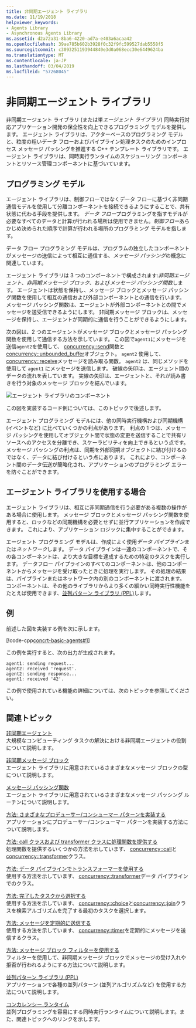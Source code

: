 ```yaml
---
title: 非同期エージェント ライブラリ
ms.date: 11/19/2018
helpviewer_keywords:
- Agents Library
- Asynchronous Agents Library
ms.assetid: d2a72a31-8ba6-4220-ad7a-e403a6acaa42
ms.openlocfilehash: 39ae785b602b3928f0c32f9fc599527dab5558f5
ms.sourcegitcommit: c3093251193944840e3d0a068ecc30e6449624ba
ms.translationtype: MT
ms.contentlocale: ja-JP
ms.lasthandoff: 03/04/2019
ms.locfileid: "57268045"
---
```

# <a name="asynchronous-agents-library"></a>非同期エージェント ライブラリ

非同期エージェント ライブラリ (または単*エージェント ライブラリ*) 同時実行対応アプリケーション開発の保全性を向上できるプログラミング モデルを提供します。 エージェント ライブラリは、アクターベースのプログラミング モデルと、粒度の粗いデータ フローおよびパイプライン処理タスクのためのインプロセス メッセージ パッシングを推進する C++ テンプレート ライブラリです。 エージェント ライブラリは、同時実行ランタイムのスケジューリング コンポーネントとリソース管理コンポーネントに基づいています。

## <a name="programming-model"></a>プログラミング モデル

エージェント ライブラリは、制御フローではなくデータ フローに基づく非同期通信モデルを使用して分離コンポーネントを接続できるようにすることで、共有状態に代わる手段を提供します。 *データ フロー*プログラミングを指すモデルが必要なすべてのデータと計算が行われる場所は使用できません。*制御フロー*あらかじめ決められた順序で計算が行われる場所のプログラミング モデルを指します。

データ フロー プログラミング モデルは、プログラムの独立したコンポーネントがメッセージの送信によって相互に通信する、*メッセージ パッシング*の概念に関連しています。

エージェント ライブラリは 3 つのコンポーネントで構成されます:*非同期エージェント*、*非同期メッセージ ブロック*、および*メッセージ パッシング関数*します。 エージェントは状態を保持し、メッセージ ブロックとメッセージ パッシング関数を使用して相互の通信および外部コンポーネントとの通信を行います。 メッセージ パッシング関数は、エージェントが外部コンポーネントとの間でメッセージを送受信できるようにします。 非同期メッセージ ブロックは、メッセージを保持し、エージェントが同期的に通信を行うことができるようにします。

次の図は、2 つのエージェントがメッセージ ブロックとメッセージ パッシング関数を使用して通信する方法を示しています。 この図で`agent1`にメッセージを送信`agent2`を使用して、 [concurrency::send](reference/concurrency-namespace-functions.md#send)関数と[concurrency::unbounded_buffer](reference/unbounded-buffer-class.md)オブジェクト。 `agent2` 使用して、 [concurrency::receive](reference/concurrency-namespace-functions.md#receive)メッセージを読み取る関数。 `agent2` は、同じメソッドを使用して `agent1` にメッセージを送信します。 破線の矢印は、エージェント間のデータの流れを表しています。 実線の矢印は、エージェントと、それが読み書きを行う対象のメッセージ ブロックを結んでいます。

![エージェント ライブラリのコンポーネント](../../parallel/concrt/media/agent_librarycomp.png "エージェント ライブラリのコンポーネント")

この図を実装するコード例については、このトピックで後述します。

エージェント プログラミング モデルには、他の同時実行機構および同期機構 (イベントなど) に比べていくつかの利点があります。 利点の 1 つは、メッセージ パッシングを使用してオブジェクト間で状態の変更を送信することで共有リソースへのアクセスを分離でき、スケーラビリティを向上できるという点です。 メッセージ パッシングの利点は、同期を外部同期オブジェクトに結び付けるのではなく、データに結び付けるという点にあります。 これにより、コンポーネント間のデータ伝送が簡略化され、アプリケーションのプログラミング エラーを防ぐことができます。

## <a name="when-to-use-the-agents-library"></a>エージェント ライブラリを使用する場合

エージェント ライブラリは、相互に非同期通信を行う必要がある複数の操作がある場合に使用します。 メッセージ ブロックとメッセージ パッシング関数を使用すると、ロックなどの同期機構を必要とせずに並行アプリケーションを作成できます。 これにより、アプリケーション ロジックに集中することができます。

エージェント プログラミング モデルは、作成によく使用*データ パイプライン*または*ネットワーク*します。 データ パイプラインは一連のコンポーネントで、その各コンポーネントは、より大きな目標を達成するための特定のタスクを実行します。 データフロー パイプラインのすべてのコンポーネントは、他のコンポーネントからメッセージを受け取ったときに処理を実行します。 その処理の結果は、パイプラインまたはネットワーク内の別のコンポーネントに渡されます。 コンポーネントは、その他のライブラリからより多くの細かい同時実行性機能をたとえば使用できます、[並列パターン ライブラリ (PPL)](../../parallel/concrt/parallel-patterns-library-ppl.md)します。

## <a name="example"></a>例

前述した図を実装する例を次に示します。

[!code-cpp[concrt-basic-agents#1](../../parallel/concrt/codesnippet/cpp/asynchronous-agents-library_1.cpp)]

この例を実行すると、次の出力が生成されます。

```Output
agent1: sending request...
agent2: received 'request'.
agent2: sending response...
agent1: received '42'.
```

この例で使用されている機能の詳細については、次のトピックを参照してください。

## <a name="related-topics"></a>関連トピック

[非同期エージェント](../../parallel/concrt/asynchronous-agents.md)<br/>
大規模なコンピューティング タスクの解決における非同期エージェントの役割について説明します。

[非同期メッセージ ブロック](../../parallel/concrt/asynchronous-message-blocks.md)<br/>
エージェント ライブラリに用意されているさまざまなメッセージ ブロックの型について説明します。

[メッセージ パッシング関数](../../parallel/concrt/message-passing-functions.md)<br/>
エージェント ライブラリに用意されているさまざまなメッセージ パッシング ルーチンについて説明します。

[方法: さまざまなプロデューサー/コンシューマー パターンを実装する](../../parallel/concrt/how-to-implement-various-producer-consumer-patterns.md)<br/>
アプリケーションにプロデューサー/コンシューマー パターンを実装する方法について説明します。

[方法: call クラスおよび transformer クラスに処理関数を提供する](../../parallel/concrt/how-to-provide-work-functions-to-the-call-and-transformer-classes.md)<br/>
処理関数を提供するいくつかの方法を示しています、 [concurrency::call](../../parallel/concrt/reference/call-class.md)と[concurrency::transformer](../../parallel/concrt/reference/transformer-class.md)クラス。

[方法: データ パイプラインでトランスフォーマーを使用する](../../parallel/concrt/how-to-use-transformer-in-a-data-pipeline.md)<br/>
使用する方法を示しています、 [concurrency::transformer](../../parallel/concrt/reference/transformer-class.md)データ パイプラインでのクラス。

[方法: 完了したタスクから選択する](../../parallel/concrt/how-to-select-among-completed-tasks.md)<br/>
使用する方法を示しています、 [concurrency::choice](../../parallel/concrt/reference/choice-class.md)と[concurrency::join](../../parallel/concrt/reference/join-class.md)クラスを検索アルゴリズムを完了する最初のタスクを選択します。

[方法: メッセージを定期的に送信する](../../parallel/concrt/how-to-send-a-message-at-a-regular-interval.md)<br/>
使用する方法を示しています、 [concurrency::timer](../../parallel/concrt/reference/timer-class.md)を定期的にメッセージを送信するクラス。

[方法: メッセージ ブロック フィルターを使用する](../../parallel/concrt/how-to-use-a-message-block-filter.md)<br/>
フィルターを使用して、非同期メッセージ ブロックでメッセージの受け入れや拒否が行われるようにする方法について説明します。

[並列パターン ライブラリ (PPL)](../../parallel/concrt/parallel-patterns-library-ppl.md)<br/>
アプリケーションで各種の並列パターン (並列アルゴリズムなど) を使用する方法について説明します。

[コンカレンシー ランタイム](../../parallel/concrt/concurrency-runtime.md)<br/>
並列プログラミングを容易にする同時実行ランタイムについて説明します。また、関連トピックへのリンクを示します。
